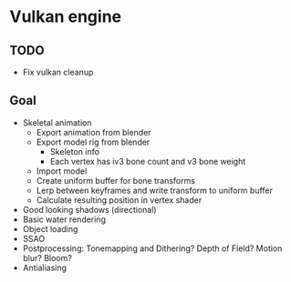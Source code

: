 # Vulkan engine

## TODO
- Fix vulkan cleanup


## Goal
- Skeletal animation
    - Export animation from blender
    - Export model rig from blender
        - Skeleton info
        - Each vertex has iv3 bone count and v3 bone weight
    - Import model
    - Create uniform buffer for bone transforms
    - Lerp between keyframes and write transform to uniform buffer
    - Calculate resulting position in vertex shader
- Good looking shadows (directional)
- Basic water rendering
- Object loading
- SSAO
- Postprocessing: Tonemapping and Dithering? Depth of Field? Motion blur? Bloom?
- Antialiasing
